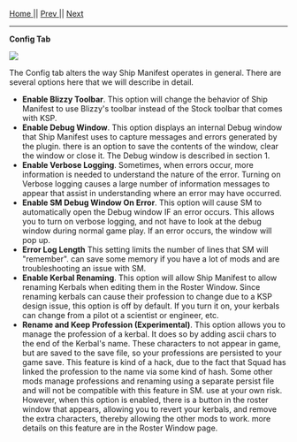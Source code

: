 [Home ](https://github.com/PapaJoesSoup/ShipManifest/wiki)|| [Prev ](https://github.com/PapaJoesSoup/ShipManifest/wiki/1.4.4-Sounds-Tab)|| [Next](https://github.com/PapaJoesSoup/ShipManifest/wiki/1.5---Roster-Window)
***
**Config Tab**

![](http://i.imgur.com/otC1N9V.png)

The Config tab alters the way Ship Manifest operates in general.  There are several options here that we will describe in detail.

- **Enable Blizzy Toolbar**.  This option will change the behavior of Ship Manifest to use Blizzy's toolbar instead of the Stock toolbar that comes with KSP.
- **Enable Debug Window**.  This option displays an internal Debug window that Ship Manifest uses to capture messages and errors generated by the plugin.  there is an option to save the contents of the window, clear the window or close it. The Debug window is described in section 1.
- **Enable Verbose Logging**.  Sometimes, when errors occur, more information is needed to understand the nature of the error.  Turning on Verbose logging causes a large number of information messages to appear that assist in understanding where an error may have occurred.  
- **Enable SM Debug Window On Error**.  This option will cause SM to automatically open the Debug window IF an error occurs.  This allows you to turn on verbose logging, and not have to look at the debug window during normal game play.  If an error occurs, the window will pop up.
- **Error Log Length**  This setting limits the number of lines that SM will "remember".  can save some memory if you have a lot of mods and are troubleshooting an issue with SM.
- **Enable Kerbal Renaming**.  This option will allow Ship Manifest to allow renaming Kerbals when editing them in the Roster Window.  Since renaming kerbals can cause their profession to change due to a KSP design issue, this option is off by default.  If you turn it on, your kerbals can change from a pilot ot a scientist or engineer, etc.
- **Rename and Keep Profession (Experimental)**.  This option allows you to manage the profession of a kerbal.  It does so by adding ascii chars to the end of the Kerbal's name.  These characters to not appear in game, but are saved to the save file, so your professions are persisted to your game save.  This feature is kind of a hack, due to the fact that Squad has linked the profession to the name via some kind of hash.  Some other mods manage professions and renaming using a separate persist file and will not be compatible with this feature in SM.  use at your own risk.  However, when this option is enabled, there is a button in the roster window that appears, allowing you to revert your kerbals, and remove the extra characters, thereby allowing the other mods to work. more details on this feature are in the Roster Window page.